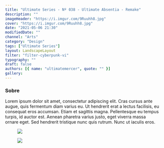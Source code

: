 ```yaml
---
title: "Ultimate Series - Nº 038 - Ultimate Absentia - Remake"
description: ""
imageHeader: "https://i.imgur.com/9Ruuhh8.jpg"
cover: "https://i.imgur.com/9Ruuhh8.jpg"
date: "2021-05-06 21:30"
modifiedDate: ""
channel: "Arts"
category: "Design"
tags: ["Ultimate Series"]
layout: LandscapeLayout
filter: "filter-cyberpunk-vi"
typography: ""
draft: false
authors: [{ name: "ultimatemercer", quote: "" }]
gallery:
---
```


### Sobre

Lorem ipsum dolor sit amet, consectetur adipiscing elit. Cras cursus ante augue, quis fermentum diam varius eu. Ut hendrerit erat a lectus facilisis, eu consequat eros accumsan. Etiam et sagittis magna. Pellentesque eu tempus turpis, id auctor est. Aenean pharetra varius justo, eget viverra massa ornare eget. Sed hendrerit tristique nunc quis rutrum. Nunc ut iaculis eros.

<figure>
<img src="https://i.imgur.com/NMmJsbG.jpg" className="max-w-none mx-auto block"/>
</figure>

<figure>
<img src="https://i.imgur.com/9Ruuhh8.jpg" className="max-w-none mx-auto block"/>
</figure>
